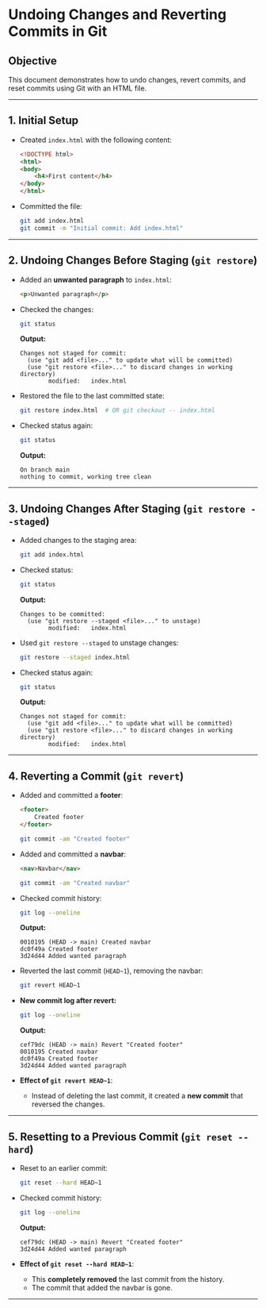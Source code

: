 # **Undoing Changes and Reverting Commits in Git**

## **Objective**

This document demonstrates how to undo changes, revert commits, and reset commits using Git with an HTML file.

----------

## **1. Initial Setup**

-   Created `index.html` with the following content:
    
    ```html
    <!DOCTYPE html>
    <html>
    <body>
        <h4>First content</h4>
    </body>
    </html>
    
    ```
    
-   Committed the file:
    
    ```bash
    git add index.html
    git commit -m "Initial commit: Add index.html"
    
    ```
    

----------

## **2. Undoing Changes Before Staging (`git restore`)**

-   Added an **unwanted paragraph** to `index.html`:
    
    ```html
    <p>Unwanted paragraph</p>
    
    ```
    
-   Checked the changes:
    
    ```bash
    git status
    
    ```
    
    **Output:**
    
    ```
    Changes not staged for commit:
      (use "git add <file>..." to update what will be committed)
      (use "git restore <file>..." to discard changes in working directory)
            modified:   index.html
    
    ```
    
-   Restored the file to the last committed state:
    
    ```bash
    git restore index.html  # OR git checkout -- index.html
    
    ```
    
-   Checked status again:
    
    ```bash
    git status
    
    ```
    
    **Output:**
    
    ```
    On branch main
    nothing to commit, working tree clean
    
    ```
    

----------

## **3. Undoing Changes After Staging (`git restore --staged`)**

-   Added changes to the staging area:
    
    ```bash
    git add index.html
    
    ```
    
-   Checked status:
    
    ```bash
    git status
    
    ```
    
    **Output:**
    
    ```
    Changes to be committed:
      (use "git restore --staged <file>..." to unstage)
            modified:   index.html
    
    ```
    
-   Used `git restore --staged` to unstage changes:
    
    ```bash
    git restore --staged index.html
    
    ```
    
-   Checked status again:
    
    ```bash
    git status
    
    ```
    
    **Output:**
    
    ```
    Changes not staged for commit:
      (use "git add <file>..." to update what will be committed)
      (use "git restore <file>..." to discard changes in working directory)
            modified:   index.html
    
    ```
    

----------

## **4. Reverting a Commit (`git revert`)**

-   Added and committed a **footer**:
    
    ```html
    <footer>
        Created footer
    </footer>
    
    ```
    
    ```bash
    git commit -am "Created footer"
    
    ```
    
-   Added and committed a **navbar**:
    
    ```html
    <nav>Navbar</nav>
    
    ```
    
    ```bash
    git commit -am "Created navbar"
    
    ```
    
-   Checked commit history:
    
    ```bash
    git log --oneline
    
    ```
    
    **Output:**
    
    ```
    0010195 (HEAD -> main) Created navbar
    dc0f49a Created footer
    3d24d44 Added wanted paragraph
    
    ```
    
-   Reverted the last commit (`HEAD~1`), removing the navbar:
    
    ```bash
    git revert HEAD~1
    
    ```
    
-   **New commit log after revert:**
    
    ```bash
    git log --oneline
    
    ```
    
    **Output:**
    
    ```
    cef79dc (HEAD -> main) Revert "Created footer"
    0010195 Created navbar
    dc0f49a Created footer
    3d24d44 Added wanted paragraph
    
    ```
    
-   **Effect of `git revert HEAD~1`**:
    -   Instead of deleting the last commit, it created a **new commit** that reversed the changes.

----------

## **5. Resetting to a Previous Commit (`git reset --hard`)**

-   Reset to an earlier commit:
    
    ```bash
    git reset --hard HEAD~1
    
    ```
    
-   Checked commit history:
    
    ```bash
    git log --oneline
    
    ```
    
    **Output:**
    
    ```
    cef79dc (HEAD -> main) Revert "Created footer"
    3d24d44 Added wanted paragraph
    
    ```
    
-   **Effect of `git reset --hard HEAD~1`**:
    -   This **completely removed** the last commit from the history.
    -   The commit that added the navbar is gone.

----------